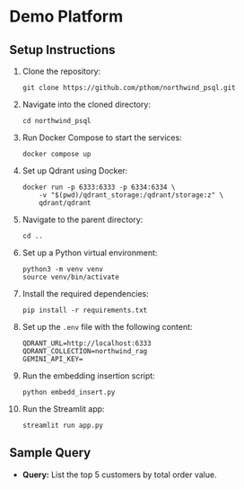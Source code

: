 # Demo Platform

## Setup Instructions

1. Clone the repository:
   ```
   git clone https://github.com/pthom/northwind_psql.git
   ```

2. Navigate into the cloned directory:
   ```
   cd northwind_psql
   ```

3. Run Docker Compose to start the services:
   ```
   docker compose up
   ```

4. Set up Qdrant using Docker:
   ```
   docker run -p 6333:6333 -p 6334:6334 \
       -v "$(pwd)/qdrant_storage:/qdrant/storage:z" \
       qdrant/qdrant
   ```

5. Navigate to the parent directory:
   ```
   cd ..
   ```

6. Set up a Python virtual environment:
   ```
   python3 -m venv venv
   source venv/bin/activate
   ```

7. Install the required dependencies:
   ```
   pip install -r requirements.txt
   ```

8. Set up the `.env` file with the following content:
   ```
   QDRANT_URL=http://localhost:6333
   QDRANT_COLLECTION=northwind_rag
   GEMINI_API_KEY=
   ```

9. Run the embedding insertion script:
   ```
   python embedd_insert.py
   ```

10. Run the Streamlit app:
    ```
    streamlit run app.py
    ```

## Sample Query

- **Query:** List the top 5 customers by total order value.
